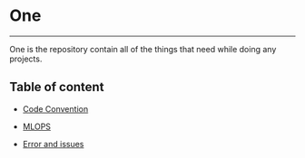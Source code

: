 # One
------
One is the repository contain all of the things that need while doing any projects.

## Table of content

* [Code Convention](https://github.com/MadanBaduwal/One/blob/main/code-convention.md)

* [MLOPS](https://github.com/MadanBaduwal/One/blob/main/mlops.md)

* [Error and issues](https://github.com/MadanBaduwal/One/blob/main/error-and-issues.md)
